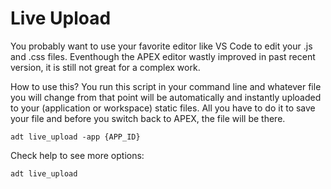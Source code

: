 # Live Upload

You probably want to use your favorite editor like VS Code to edit your .js and .css files.
Eventhough the APEX editor wastly improved in past recent version, it is still not great for a complex work.

How to use this? You run this script in your command line and whatever file you will change from that point
will be automatically and instantly uploaded to your (application or workspace) static files.
All you have to do it to save your file and before you switch back to APEX, the file will be there.

```
adt live_upload -app {APP_ID}
```

Check help to see more options:
```
adt live_upload
```
